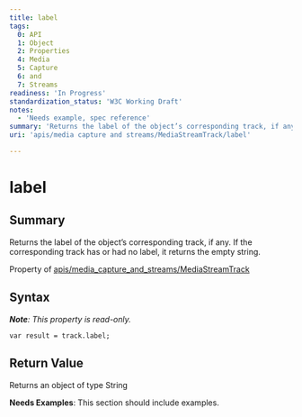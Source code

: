 ```yaml
---
title: label
tags:
  0: API
  1: Object
  2: Properties
  4: Media
  5: Capture
  6: and
  7: Streams
readiness: 'In Progress'
standardization_status: 'W3C Working Draft'
notes:
  - 'Needs example, spec reference'
summary: 'Returns the label of the object’s corresponding track, if any. If the corresponding track has or had no label, it returns the empty string.'
uri: 'apis/media capture and streams/MediaStreamTrack/label'

---
```

# label

## Summary

Returns the label of the object’s corresponding track, if any. If the corresponding track has or had no label, it returns the empty string.

<span data-meta="applies_to" data-type="key">Property of <span data-type="value">[apis/media\_capture\_and\_streams/MediaStreamTrack](/apis/media_capture_and_streams/MediaStreamTrack)</span></span>

## Syntax

***Note**: This property is read-only.*

``` {.js}
var result = track.label;
```

## Return Value

<span data-meta="return" data-type="key">Returns an object of type <span data-type="value">String</span></span>

**Needs Examples**: This section should include examples.

